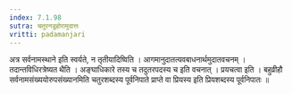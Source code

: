 ```yaml
---
index: 7.1.98
sutra: चतुरनडुहोरामुदात्तः
vritti: padamanjari
---
```


  अत्र सर्वनामस्थाने इति स्वर्यते, न तृतीयादिष्विति । आगमानुदातत्यवबाधनार्थमुदातवचनम् । तदान्तविधिरत्रेष्यत थैति ।  अङ्घाधिकारे तस्य च तदुतरपदस्य च इति वचनात् । प्रयचत्वा इति । बहुव्रीहौ सर्वनामसंख्ययोरुपसंख्यानमिति चतुरशब्दस्य पूर्वनिपाते प्राप्ते वा प्रियस्य इति प्रियशब्दस्य पूर्वनिपातः ॥